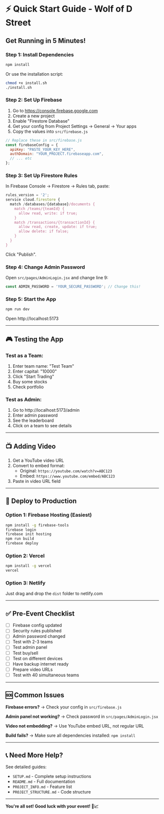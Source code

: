 # ⚡ Quick Start Guide - Wolf of D Street

## Get Running in 5 Minutes!

### Step 1: Install Dependencies
```bash
npm install
```

Or use the installation script:
```bash
chmod +x install.sh
./install.sh
```

### Step 2: Set Up Firebase

1. Go to https://console.firebase.google.com
2. Create a new project
3. Enable "Firestore Database"
4. Get your config from Project Settings → General → Your apps
5. Copy the values into `src/firebase.js`

```javascript
// Replace these in src/firebase.js
const firebaseConfig = {
  apiKey: "PASTE_YOUR_KEY_HERE",
  authDomain: "YOUR_PROJECT.firebaseapp.com",
  // ... etc
};
```

### Step 3: Set Up Firestore Rules

In Firebase Console → Firestore → Rules tab, paste:

```javascript
rules_version = '2';
service cloud.firestore {
  match /databases/{database}/documents {
    match /teams/{teamId} {
      allow read, write: if true;
    }
    match /transactions/{transactionId} {
      allow read, create, update: if true;
      allow delete: if false;
    }
  }
}
```

Click "Publish".

### Step 4: Change Admin Password

Open `src/pages/AdminLogin.jsx` and change line 9:

```javascript
const ADMIN_PASSWORD = 'YOUR_SECURE_PASSWORD'; // Change this!
```

### Step 5: Start the App

```bash
npm run dev
```

Open http://localhost:5173

---

## 🎮 Testing the App

### Test as a Team:
1. Enter team name: "Test Team"
2. Enter capital: "10000"
3. Click "Start Trading"
4. Buy some stocks
5. Check portfolio

### Test as Admin:
1. Go to http://localhost:5173/admin
2. Enter admin password
3. See the leaderboard
4. Click on a team to see details

---

## 📺 Adding Video

1. Get a YouTube video URL
2. Convert to embed format:
   - Original: `https://youtube.com/watch?v=ABC123`
   - Embed: `https://www.youtube.com/embed/ABC123`
3. Paste in video URL field

---

## 🚀 Deploy to Production

### Option 1: Firebase Hosting (Easiest)
```bash
npm install -g firebase-tools
firebase login
firebase init hosting
npm run build
firebase deploy
```

### Option 2: Vercel
```bash
npm install -g vercel
vercel
```

### Option 3: Netlify
Just drag and drop the `dist` folder to netlify.com

---

## ✅ Pre-Event Checklist

- [ ] Firebase config updated
- [ ] Security rules published
- [ ] Admin password changed
- [ ] Test with 2-3 teams
- [ ] Test admin panel
- [ ] Test buy/sell
- [ ] Test on different devices
- [ ] Have backup internet ready
- [ ] Prepare video URLs
- [ ] Test with 40 simultaneous teams

---

## 🆘 Common Issues

**Firebase errors?**
→ Check your config in `src/firebase.js`

**Admin panel not working?**
→ Check password in `src/pages/AdminLogin.jsx`

**Video not embedding?**
→ Use YouTube embed URL, not regular URL

**Build fails?**
→ Make sure all dependencies installed: `npm install`

---

## 📞 Need More Help?

See detailed guides:
- `SETUP.md` - Complete setup instructions
- `README.md` - Full documentation
- `PROJECT_INFO.md` - Feature list
- `PROJECT_STRUCTURE.md` - Code structure

---

**You're all set! Good luck with your event! 🐺📈**


